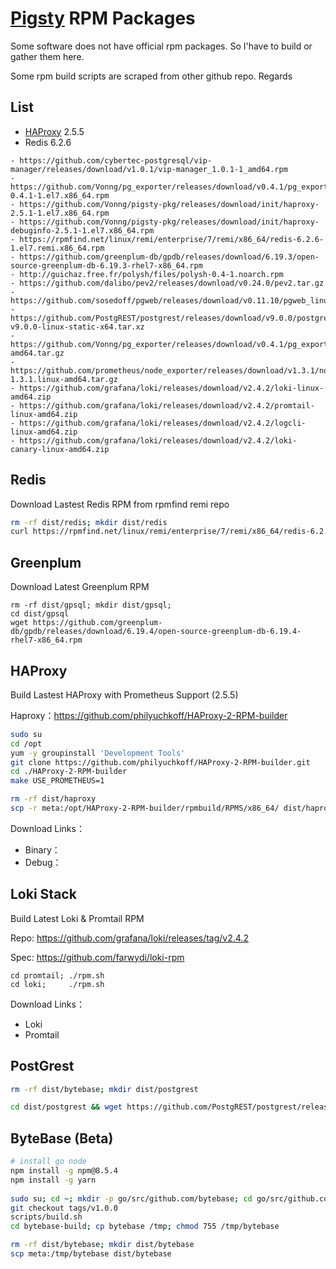 # [Pigsty](https://github.com/Vonng/pigsty-pkg) RPM Packages

Some software does not have official rpm packages. So I'have to build or gather them here.

Some rpm build scripts are scraped from other github repo. Regards



## List

* [HAProxy](#HAProxy) 2.5.5
* Redis 6.2.6



```
- https://github.com/cybertec-postgresql/vip-manager/releases/download/v1.0.1/vip-manager_1.0.1-1_amd64.rpm
- https://github.com/Vonng/pg_exporter/releases/download/v0.4.1/pg_exporter-0.4.1-1.el7.x86_64.rpm
- https://github.com/Vonng/pigsty-pkg/releases/download/init/haproxy-2.5.1-1.el7.x86_64.rpm
- https://github.com/Vonng/pigsty-pkg/releases/download/init/haproxy-debuginfo-2.5.1-1.el7.x86_64.rpm
- https://rpmfind.net/linux/remi/enterprise/7/remi/x86_64/redis-6.2.6-1.el7.remi.x86_64.rpm
- https://github.com/greenplum-db/gpdb/releases/download/6.19.3/open-source-greenplum-db-6.19.3-rhel7-x86_64.rpm
- http://guichaz.free.fr/polysh/files/polysh-0.4-1.noarch.rpm
- https://github.com/dalibo/pev2/releases/download/v0.24.0/pev2.tar.gz
- https://github.com/sosedoff/pgweb/releases/download/v0.11.10/pgweb_linux_amd64.zip
- https://github.com/PostgREST/postgrest/releases/download/v9.0.0/postgrest-v9.0.0-linux-static-x64.tar.xz
- https://github.com/Vonng/pg_exporter/releases/download/v0.4.1/pg_exporter_v0.4.1_linux-amd64.tar.gz
- https://github.com/prometheus/node_exporter/releases/download/v1.3.1/node_exporter-1.3.1.linux-amd64.tar.gz
- https://github.com/grafana/loki/releases/download/v2.4.2/loki-linux-amd64.zip
- https://github.com/grafana/loki/releases/download/v2.4.2/promtail-linux-amd64.zip
- https://github.com/grafana/loki/releases/download/v2.4.2/logcli-linux-amd64.zip
- https://github.com/grafana/loki/releases/download/v2.4.2/loki-canary-linux-amd64.zip
```







## Redis

Download Lastest Redis RPM from rpmfind remi repo

```bash
rm -rf dist/redis; mkdir dist/redis
curl https://rpmfind.net/linux/remi/enterprise/7/remi/x86_64/redis-6.2.6-1.el7.remi.x86_64.rpm -o dist/redis/redis-6.2.6-1.el7.remi.x86_64.rpm
```



## Greenplum

Download Latest Greenplum RPM

```
rm -rf dist/gpsql; mkdir dist/gpsql; 
cd dist/gpsql
wget https://github.com/greenplum-db/gpdb/releases/download/6.19.4/open-source-greenplum-db-6.19.4-rhel7-x86_64.rpm
```



## HAProxy

Build Lastest HAProxy with Prometheus Support (2.5.5)

Haproxy：https://github.com/philyuchkoff/HAProxy-2-RPM-builder

```bash
sudo su
cd /opt
yum -y groupinstall 'Development Tools'
git clone https://github.com/philyuchkoff/HAProxy-2-RPM-builder.git
cd ./HAProxy-2-RPM-builder
make USE_PROMETHEUS=1

rm -rf dist/haproxy
scp -r meta:/opt/HAProxy-2-RPM-builder/rpmbuild/RPMS/x86_64/ dist/haproxy
```

Download Links：

* Binary：
* Debug：





## Loki Stack

Build Latest Loki & Promtail RPM

Repo: https://github.com/grafana/loki/releases/tag/v2.4.2

Spec: https://github.com/farwydi/loki-rpm

```
cd promtail; ./rpm.sh
cd loki;     ./rpm.sh
```

Download Links：

* Loki
* Promtail



## PostGrest

```bash
rm -rf dist/bytebase; mkdir dist/postgrest

cd dist/postgrest && wget https://github.com/PostgREST/postgrest/releases/download/v9.0.0/postgrest-v9.0.0-linux-static-x64.tar.xz
```





## ByteBase (Beta)

```bash
# install go node 
npm install -g npm@8.5.4
npm install -g yarn
 
sudo su; cd ~; mkdir -p go/src/github.com/bytebase; cd go/src/github.com/bytebase
git checkout tags/v1.0.0
scripts/build.sh
cd bytebase-build; cp bytebase /tmp; chmod 755 /tmp/bytebase

rm -rf dist/bytebase; mkdir dist/bytebase
scp meta:/tmp/bytebase dist/bytebase
```


